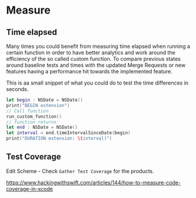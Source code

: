 # Measure

## Time elapsed

Many times you could benefit from measuring time elapsed when running a certain function in order to have better analytics and work around the efficiency of the so called custom function. To compare previous states around baseline tests and times with the updated Merge Requests or new features having a performance hit towards the implemented feature.

This is aa small snippet of what you could do to test the time differences in seconds.


```swift
let begin : NSDate = NSDate()
print("BEGIN extension")
// Call function
run_custom_function()
// function returns
let end : NSDate = NSDate()
let interval = end.timeIntervalSinceDate(begin)
print("DURATION extension: \(interval)")
```

## Test Coverage

Edit Scheme - Check `Gather Test Coverage` for the products.

https://www.hackingwithswift.com/articles/144/how-to-measure-code-coverage-in-xcode